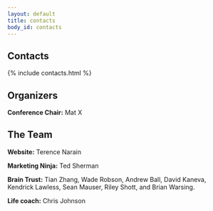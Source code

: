 ```yaml
---
layout: default
title: contacts
body_id: contacts
---
```


## Contacts

{% include contacts.html %}

## Organizers

<strong>Conference Chair:</strong> Mat X

## The Team

<strong>Website:</strong> Terence Narain

<strong>Marketing Ninja:</strong> Ted Sherman

<strong>Brain Trust:</strong> Tian Zhang, Wade Robson, Andrew Ball, David Kaneva, Kendrick Lawless, Sean Mauser, Riley Shott, and Brian Warsing.

<strong>Life coach:</strong> Chris Johnson
